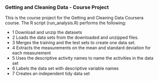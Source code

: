 ### Getting and Cleaning Data - Course Project

This is the course project for the Getting and Cleaning Data Coursera course. The R script (run_analysis.R) performs the following:

* 1 Download and unzip the datasets
* 2 Loads the data sets from the downloaded and unzipped files.
* 3 Merges the training and the test sets to create one data set.
* 4 Extracts the measurements on the mean and standard deviation for each measurement
* 5 Uses the descriptive activity names to name the activities in the data set
* 6 Labels the data set with descriptive variable names
* 7 Creates an independent tidy data set



